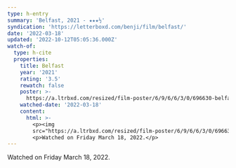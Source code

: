 ```yaml
---
type: h-entry
summary: 'Belfast, 2021 - ★★★½'
syndication: 'https://letterboxd.com/benji/film/belfast/'
date: '2022-03-18'
updated: '2022-10-12T05:05:36.000Z'
watch-of:
  type: h-cite
  properties:
    title: Belfast
    year: '2021'
    rating: '3.5'
    rewatch: false
    poster: >-
      https://a.ltrbxd.com/resized/film-poster/6/9/6/6/3/0/696630-belfast-0-600-0-900-crop.jpg?v=d286601381
    watched-date: '2022-03-18'
    content:
      html: >-
        <p><img
        src="https://a.ltrbxd.com/resized/film-poster/6/9/6/6/3/0/696630-belfast-0-600-0-900-crop.jpg?v=d286601381"/></p>
        <p>Watched on Friday March 18, 2022.</p>
---
```

Watched on Friday March 18, 2022.
